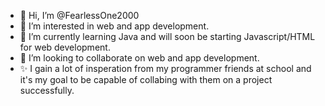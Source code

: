 - 👋 Hi, I’m @FearlessOne2000
- 👀 I’m interested in web and app development.
- 🌱 I’m currently learning Java and will soon be starting Javascript/HTML for web development.
- 💞️ I’m looking to collaborate on web and app development.
- ✨ I gain a lot of insperation from my programmer friends at school and it's my goal to be capable of collabing with them on a project successfully.
